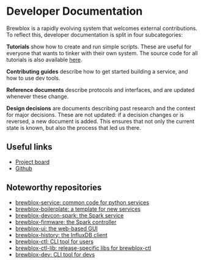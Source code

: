 # Developer Documentation

Brewblox is a rapidly evolving system that welcomes external contributions. To reflect this, developer documentation is split in four subcategories:

**Tutorials** show how to create and run simple scripts. These are useful for everyone that wants to tinker with their own system. The source code for all tutorials is also available [here](https://github.com/brewblox/brewblox-tutorials).

**Contributing guides** describe how to get started building a service, and how to use dev tools.

**Reference documents** describe protocols and interfaces, and are updated whenever these change.

**Design decisions** are documents describing past research and the context for major decisions.
These are not updated: if a decision changes or is reversed, a new document is added. This ensures that not only the current state is known, but also the process that led us there.

## Useful links

- [Project board](https://github.com/orgs/Brewblox/projects/1)
- [Github](https://github.com/Brewblox)

## Noteworthy repositories
- [brewblox-service: common code for python services](https://github.com/brewblox/brewblox-service)
- [brewblox-boilerplate: a template for new services](https://github.com/brewblox/brewblox-boilerplate)
- [brewblox-devcon-spark: the Spark service](https://github.com/brewblox/brewblox-devcon-spark)
- [brewblox-firmware: the Spark controller](https://github.com/brewblox/brewblox-firmware)
- [brewblox-ui: the web-based GUI](https://github.com/BrewBlox/brewblox-ui)
- [brewblox-history: the InfluxDB client](https://github.com/brewblox/brewblox-history)
- [brewblox-ctl: CLI tool for users](https://github.com/BrewBlox/brewblox-ctl)
- [brewblox-ctl-lib: release-specific libs for brewblox-ctl](https://github.com/BrewBlox/brewblox-ctl-lib)
- [brewblox-dev: CLI tool for devs](https://github.com/BrewBlox/brewblox-dev)
